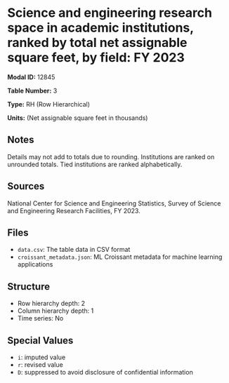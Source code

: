 # Science and engineering research space in academic institutions, ranked by total net assignable square feet, by field: FY 2023

**Modal ID:** 12845

**Table Number:** 3

**Type:** RH (Row Hierarchical)

**Units:** (Net assignable square feet in thousands)

## Notes

Details may not add to totals due to rounding. Institutions are ranked on unrounded totals. Tied institutions are ranked alphabetically.

## Sources

National Center for Science and Engineering Statistics, Survey of Science and Engineering Research Facilities, FY 2023.

## Files

- `data.csv`: The table data in CSV format
- `croissant_metadata.json`: ML Croissant metadata for machine learning applications

## Structure

- Row hierarchy depth: 2
- Column hierarchy depth: 1
- Time series: No

## Special Values

- `i`: imputed value
- `r`: revised value
- `D`: suppressed to avoid disclosure of confidential information
